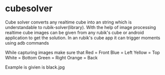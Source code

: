 # cubesolver
Cube solver converts any realtime cube into an string which is understandable to rubik-solver(library). With the help of image processing
realtime cube images can be given from any rubik's cube or android application to get the solution. In an rubik's cube app it can trigger moments using adb commands


While capturing images make sure that
Red = Front
Blue = Left
Yellow = Top
White = Bottom
Green = Right
Orange = Back

Example is givien is black.jpg
